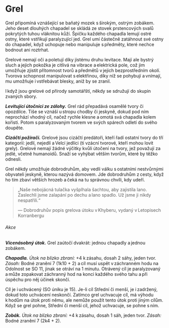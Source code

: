 # Grel
  
Grel připomíná vznášející se baňatý mozek s širokým, ostrým zobákem. Jeho deset dlouhých chapadel se skládá ze stovek prstencových svalů pokrytých tuhou vláknitou kůží. Špičku každého chapadla lemují ostré ostny, které vstřikují paralyzující jed. Grel umí částečně zatáhnout své ostny do chapadel, když uchopuje nebo manipuluje s předměty, které nechce bodnout ani roztrhat.
  
Grelové nemají oči a poletují díky jistému druhu levitace. Mají ale bystrý sluch a jejich pokožka je citlivá na vibrace a elektrická pole, což jim umožňuje zjistit přítomnost tvorů a předmětů v jejich bezprostředním okolí. Tvorova schopnost manipulovat s elektřinou, díky níž se pohybují a vnímají, mu umožňuje i vstřebávat blesky, aniž by se zranil.
  
I když jsou grelové od přírody samotářští, někdy se sdružují do skupin zvaných sbory.
  
***Levitující útočníci ze zálohy.*** Grel rád přepadává osamělé tvory či opozdilce. Tiše se vznáší u stropu chodby či jeskyně, dokud pod ním neprochází vhodný cíl, načež rychle klesne a omotá svá chapadla kolem kořisti. Potom s paralyzovaným tvorem ve svých spárech odletí do svého doupěte.
  
***Cizáčtí požírači.*** Grelové jsou cizáčtí predátoři, kteří řadí ostatní tvory do tří kategorií: jedlí, nejedlí a Velcí jedlíci (ti vzácní tvorové, kteří mohou lovit grely). Grelové nemají žádné výčitky kvůli útočení na tvory, jež považují za jedlé, včetně humanoidů. Snaží se vyhýbat větším tvorům, které by těžko odnesli.
  
Grel někdy umožňuje dobrodruhům, aby vedli válku s ostatními nestvůrnými obyvateli jeskyně, kterou nazývá domovem. Jde dobrodruhům z cesty, když ho tím zbaví větších hrozeb a čeká na tu správnou chvíli, kdy udeří.
  
> „Naše nebojácná tulačka vyšplhala šachtou, aby zajistila lano. Zaslechli jsme zalapání po dechu a lano spadlo. Už jsme ji nikdy nespatřili.“
>  
> — Dobrodruhův popis grelova útoku v Khyberu, vydaný v Letopisech Korranbergu

<Monster 
    title="Grel"
    subtitle="Střední obluda, neutrální zlo"
    armor-class="12"
    hit-points="55 (10k8 + 10)"
    speed="2 sáhy, létání 6 sáhů (vznášení se)"
    str="15 (+2)"
    dex="14 (+2)"
    con="13 (+1)"
    int="12 (+1)"
    wis="11 (+0)"
    cha="9 (-1)"
    skills="Nenápadnost +6, Vnímání +4"
    damage-immunities="blesková"
    condition-immunities="ležící, slepý"
    senses="mimozrakové vnímání 12 sáhů (mimo tento okruh je slepý), pasivní Vnímání 14"
    languages="grelština"
    challenge="3 (700 ZK)"
    >
    
###### Akce
  
***Vícenásobný útok.*** Grel zaútočí dvakrát: jednou chapadly a jednou zobákem.
  
***Chapadla.*** *Útok na blízko zbraní:* +4 k zásahu, dosah 2 sáhy, jeden tvor. *Zásah:* Bodné zranění 7 (1k10 + 2) a cíl musí uspět v záchranném hodu na Odolnost se SO 11, jinak se otráví na 1 minutu. Otrávený cíl je paralyzovaný a může zopakovat záchranný hod na konci každého svého tahu a při úspěchu pro něj účinek skončí.
  
Cíl je i uchvácený (SO úniku je 15). Je-li cíl Střední či menší, je i zadržený, dokud toto uchvácení neskončí. Zatímco grel uchvacuje cíl, má výhodu k hodům na útok proti němu, ale nemůže použít tento útok proti jiným cílům. Když se grel pohne, Střední či menší cíl, jehož uchvacuje, se pohne s ním.
  
***Zobák.*** *Útok na blízko zbraní:* +4 k zásahu, dosah 1 sáh, jeden tvor. *Zásah:* Bodné zranění 7 (2k4 + 2).

</Monster>  
